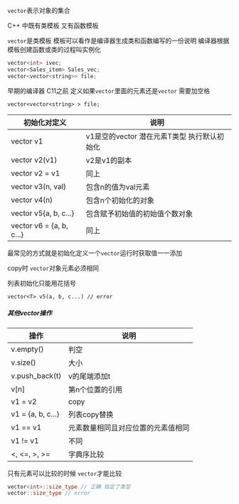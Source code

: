 `vector`表示对象的集合

C++ 中既有类模板 又有函数模板

`vector`是类模板 模板可以看作是编译器生成类和函数编写的一份说明 编译器根据模板创建函数或类的过程叫实例化
```cpp
vector<int> ivec;
vector<Sales_item> Sales_vec;
vector<vector<string>> file;
```
早期的编译器 C11之前 定义如果`vector`里面的元素还是`vector` 需要加空格

`vector<vector<string> > file;`

|初始化对定义|说明
|-|-
|vector<T> v1|v1是空的vector 潜在元素T类型 执行默认初始化
|vector<T> v2(v1)|v2是v1的副本
|vector<T> v2 = v1|同上
|vector<T> v3(n, val)|包含n的值为val元素
|vector<T> v4(n)|包含n个初始化的对象
|vector<T> v5{a, b, c...}|包含赋予初始值的初始值个数对象
|vector<T> v6 = {a, b, c...}|同上

最常见的方式就是初始化定义一个`vector`运行时获取值一一添加

copy时 `vector`对象元素必须相同

列表初始化只能用花括号

`vector<T> v5(a, b, c...) // error`

##### 其他vector操作
|操作|说明
|-|-
|v.empty()|判空
|v.size()|大小
|v.push_back(t)|v的尾端添加t
|v[n]|第n个位置的引用
|v1 = v2|copy
|v1 = {a, b, c...}|列表copy替换
|v1 == v1|元素数量相同且对应位置的元素值相同
|v1 != v1|不同
|<, <=, >, >=|字典序比较

只有元素可以比较的时候 `vector`才能比较
```cpp
vector<int>::size_type // 正确 指定了类型
vector::size_type // error
```





